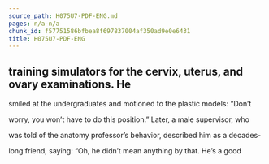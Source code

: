 ```yaml
---
source_path: H075U7-PDF-ENG.md
pages: n/a-n/a
chunk_id: f57751586bfbea8f697837004af350ad9e0e6431
title: H075U7-PDF-ENG
---
```

## training simulators for the cervix, uterus, and ovary examinations. He

smiled at the undergraduates and motioned to the plastic models: “Don’t

worry, you won’t have to do this position.” Later, a male supervisor, who

was told of the anatomy professor’s behavior, described him as a decades-

long friend, saying: “Oh, he didn’t mean anything by that. He’s a good

